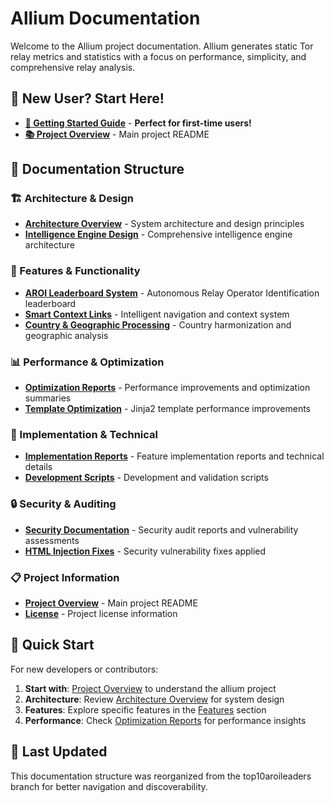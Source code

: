 # Allium Documentation

Welcome to the Allium project documentation. Allium generates static Tor relay metrics and statistics with a focus on performance, simplicity, and comprehensive relay analysis.

## 🚀 **New User? Start Here!**

- **[🚀 Getting Started Guide](GETTING_STARTED.md)** - **Perfect for first-time users!**
- **[📚 Project Overview](../README.md)** - Main project README

## 📁 Documentation Structure

### 🏗️ Architecture & Design
- **[Architecture Overview](architecture/README.md)** - System architecture and design principles
- **[Intelligence Engine Design](architecture/intelligence-engine-design.md)** - Comprehensive intelligence engine architecture

### 🚀 Features & Functionality
- **[AROI Leaderboard System](features/aroi-leaderboard/README.md)** - Autonomous Relay Operator Identification leaderboard
- **[Smart Context Links](features/smart-context-links/README.md)** - Intelligent navigation and context system
- **[Country & Geographic Processing](features/geographic-processing.md)** - Country harmonization and geographic analysis

### 📊 Performance & Optimization
- **[Optimization Reports](performance/README.md)** - Performance improvements and optimization summaries
- **[Template Optimization](performance/jinja2-template-optimization.md)** - Jinja2 template performance improvements

### 🔧 Implementation & Technical
- **[Implementation Reports](implementation/README.md)** - Feature implementation reports and technical details
- **[Development Scripts](scripts/README.md)** - Development and validation scripts

### 🔒 Security & Auditing
- **[Security Documentation](security/README.md)** - Security audit reports and vulnerability assessments
- **[HTML Injection Fixes](security/html-injection-fixes-summary.md)** - Security vulnerability fixes applied

### 📋 Project Information
- **[Project Overview](../README.md)** - Main project README
- **[License](../UNLICENSE)** - Project license information

## 🎯 Quick Start

For new developers or contributors:

1. **Start with**: [Project Overview](../README.md) to understand the allium project
2. **Architecture**: Review [Architecture Overview](architecture/README.md) for system design
3. **Features**: Explore specific features in the [Features](#-features--functionality) section
4. **Performance**: Check [Optimization Reports](performance/README.md) for performance insights

## 🔄 Last Updated

This documentation structure was reorganized from the top10aroileaders branch for better navigation and discoverability.